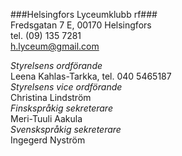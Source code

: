 
###Helsingfors Lyceumklubb rf###  
Fredsgatan 7 E, 00170 Helsingfors  
tel. (09) 135 7281  
[h.lyceum@gmail.com](mailto:h.lyceum@gmail.com)

*Styrelsens ordförande*  
  Leena Kahlas-Tarkka, tel. 040 5465187   
*Styrelsens vice ordförande*  
  Christina Lindström   
*Finskspråkig sekreterare*  
  Meri-Tuuli Aakula  
*Svenskspråkig sekreterare*  
  Ingegerd Nyström
